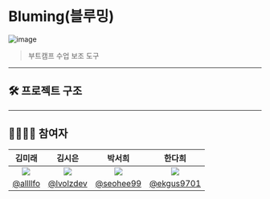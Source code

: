 # Bluming(블루밍)
![image](https://github.com/Blueming-PDA/Blueming/assets/63188042/6f22cc0d-ef11-421a-8be5-a9fea270f7df)
> 부트캠프 수업 보조 도구


---

## 🛠️ 프로젝트 구조

---

## 👨‍👩‍👦‍👦 참여자
|김미래|김시은|박서희|한다희|
|:----:|:----:|:-----:|:----:|
|<img src = "https://avatars.githubusercontent.com/u/114224237?s=120&v=4">|<img src = "https://avatars.githubusercontent.com/u/114224237?s=120&v=4">|<img src = "https://avatars.githubusercontent.com/u/114224237?s=120&v=4">|<img src = "https://avatars.githubusercontent.com/u/114224237?s=120&v=4">|
|[@allllfo](https://github.com/allllfo)|[@lvolzdev](https://github.com/lvolzdev)|[@seohee99](https://github.com/seohee99)|[@ekgus9701](https://github.com/ekgus9701)|
